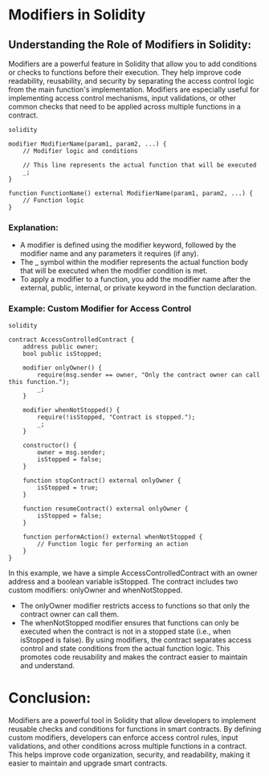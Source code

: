 # Modifiers in Solidity

## Understanding the Role of Modifiers in Solidity:
Modifiers are a powerful feature in Solidity that allow you to add conditions or checks to functions before their execution. They help improve code readability, reusability, and security by separating the access control logic from the main function's implementation. Modifiers are especially useful for implementing access control mechanisms, input validations, or other common checks that need to be applied across multiple functions in a contract.
```
solidity

modifier ModifierName(param1, param2, ...) {
    // Modifier logic and conditions

    // This line represents the actual function that will be executed
    _;
}

function FunctionName() external ModifierName(param1, param2, ...) {
    // Function logic
}
```
### Explanation:
- A modifier is defined using the modifier keyword, followed by the modifier name and any parameters it requires (if any).
- The _ symbol within the modifier represents the actual function body that will be executed when the modifier condition is met.
- To apply a modifier to a function, you add the modifier name after the external, public, internal, or private keyword in the function declaration.

### Example: Custom Modifier for Access Control
```
solidity

contract AccessControlledContract {
    address public owner;
    bool public isStopped;

    modifier onlyOwner() {
        require(msg.sender == owner, "Only the contract owner can call this function.");
        _;
    }

    modifier whenNotStopped() {
        require(!isStopped, "Contract is stopped.");
        _;
    }

    constructor() {
        owner = msg.sender;
        isStopped = false;
    }

    function stopContract() external onlyOwner {
        isStopped = true;
    }

    function resumeContract() external onlyOwner {
        isStopped = false;
    }

    function performAction() external whenNotStopped {
        // Function logic for performing an action
    }
}
```
In this example, we have a simple AccessControlledContract with an owner address and a boolean variable isStopped. The contract includes two custom modifiers: onlyOwner and whenNotStopped.

- The onlyOwner modifier restricts access to functions so that only the contract owner can call them.
- The whenNotStopped modifier ensures that functions can only be executed when the contract is not in a stopped state (i.e., when isStopped is false).
By using modifiers, the contract separates access control and state conditions from the actual function logic. This promotes code reusability and makes the contract easier to maintain and understand.

# Conclusion:

Modifiers are a powerful tool in Solidity that allow developers to implement reusable checks and conditions for functions in smart contracts. By defining custom modifiers, developers can enforce access control rules, input validations, and other conditions across multiple functions in a contract. This helps improve code organization, security, and readability, making it easier to maintain and upgrade smart contracts.
